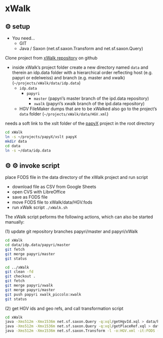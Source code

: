 # xWalk

## ⚙ setup

* You need…
  * GIT
  * Java / Saxon (net.sf.saxon.Transform and net.sf.saxon.Query)

Clone project from [xWalk repository](git@github.com:Edelweiss/xWalk.git) on github

* inside xWalk’s project folder create a new directory named `data` and therein an idp.data folder with a hierarchical order reflecting host (e.g. papyri or edelweiss) and branch (e.g. master and xwalk) (`~/projects/xWalk/data/idp.data`)
  * `idp.data`
    * `papyri`
      * `master` (papyri’s master branch of the ipd.data repository)
      * `xwalk` (papyri’s xwalk branch of the ipd.data repository)
  * HGV FileMaker dumps that are to be xWalked also go to the project’s `data` folder (`~/projects/xWalk/data/HGV.xml`)


needs a soft link to the xslt folder of the [papyX](https://github.com/Edelweiss/papyX) project in the root directory


```bash
cd xWalk
ln -s ~/projects/papyX/xslt papyX
mkdir data
cd data
ln -s ~/data/idp.data

```

## ⚙ ⚙ invoke script

place FODS file in the data directory of the xWalk project and run script

* download file as CSV from Google Sheets
* open CVS with LibreOffice
* save as FODS file
* move FODS file to xWalk/data/HGV.fods
* run xWalk script ```./xWalk.sh```

The xWalk script peforms the following actions, which can also be started manually:

(1) update git repository branches papyri/master and papyri/xWalk

```bash
cd xWalk
cd data/idp.data/papyri/master
git fetch
git merge papyri/master
git status

cd ../xWalk
git clean -fd
git checkout .
git fetch
git merge papyri/xwalk
git merge papyri/master
git push papyri xwalk_piccolo:xwalk
git status
```

(2) get HGV ids and geo refs, and call transformation script

```bash
cd xWalk
java -Xms512m -Xmx1536m net.sf.saxon.Query -q:xql/getHgvId.xql > data/hgvId.xml hgvMetaEpiDoc=../data/idp.data/papyri/master/HGV_meta_EpiDoc
java -Xms512m -Xmx1536m net.sf.saxon.Query -q:xql/getPlaceRef.xql > data/placeRef.xml hgvMetaEpiDoc=../data/idp.data/papyri/master/HGV_meta_EpiDoc
java -Xms512m -Xmx1536m net.sf.saxon.Transform -l -o:HGV.xml -it:FODS -xsl:xsl/xWalk.xsl HGV=data/HGV.fods
```
